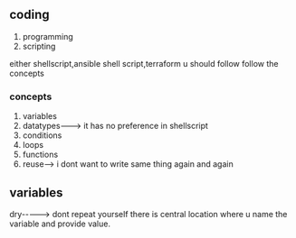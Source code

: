 ## coding
1. programming
2. scripting

either shellscript,ansible shell script,terraform u should follow follow the concepts
### concepts
1. variables
2. datatypes---> it has no preference in shellscript
3. conditions
4. loops
5. functions
6. reuse--> i dont want to write same thing again and again
## variables
dry-----> dont repeat yourself
there is central location where u name the variable and provide value.



